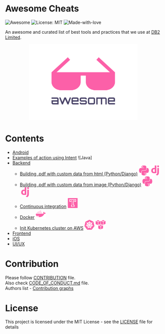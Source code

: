 # Awesome Cheats

![Awesome](https://cdn.rawgit.com/sindresorhus/awesome/d7305f38d29fed78fa85652e3a63e154dd8e8829/media/badge.svg)
![License: MIT](https://img.shields.io/badge/License-MIT-green.svg)
![Made-with-love](https://img.shields.io/badge/Made%20with-Love-green.svg)

An awesome and curated list of best tools and practices that we use at [DB2 Limited](https://db2.io).

<p align="center">
  <img src="./assets/awesome.svg" width="350">
</p>

# Contents
- [Android](./android/README.md)
- [Examples of action using Intent](./android/action_using_intent.md) ![Java]
- [Backend](./backend/README.md)
  - [Building .pdf with custom data from html (Python/Django)](./backend/building_pdf_from_html_python.md) ![Python](./assets/icons/python.svg) ![Django](./assets/icons/django.svg)
  - [Building .pdf with custom data from image (Python/Django)](./backend/building_pdf_from_image_python.md) ![Python](./assets/icons/python.svg) ![Django](./assets/icons/django.svg)
  - [Continuous integration](./backend/continuous_integration.md) ![CI](./assets/icons/travis.svg)
  - [Docker](./backend/docker.md) ![Docker](./assets/icons/docker.svg)
  - [Init Kubernetes cluster on AWS](./backend/init_kubernetes_cluster_aws.md) ![Kubernetes](./assets/icons/kubernetes.svg) ![AWS](./assets/icons/aws.svg)
- [Frontend](./frontend/README.md)
- [iOS](./ios/README.md)
- [UI/UX](./design/README.md)

# Contribution
Please follow [CONTRIBUTION](.github/CONTRIBUTING.md) file.  
Also check [CODE_OF_CONDUCT.md](.github/CODE_OF_CONDUCT.md) file.  
Authors list - [Contribution graphs](https://github.com/DB2-Limited/awesome-cheats/graphs/contributors)


# License
This project is licensed under the MIT License - see the [LICENSE](./LICENSE) file for details
